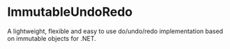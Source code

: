 # ImmutableUndoRedo
A lightweight, flexible and easy to use do/undo/redo implementation based on immutable objects for .NET.
